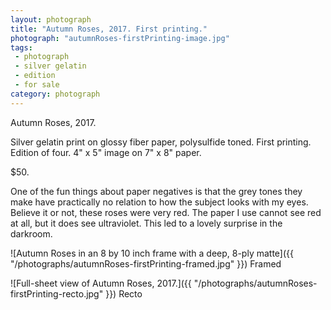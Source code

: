 ```yaml
---
layout: photograph
title: "Autumn Roses, 2017. First printing."
photograph: "autumnRoses-firstPrinting-image.jpg"
tags: 
 - photograph
 - silver gelatin
 - edition
 - for sale
category: photograph
---
```

Autumn Roses, 2017.

Silver gelatin print on glossy fiber paper, polysulfide toned.
First printing. Edition of four. 4" x 5" image on 7" x 8" paper.

$50.

One of the fun things about paper negatives is that the grey tones they make have practically no relation to how the subject looks with my eyes. Believe it or not, these roses were very red. The paper I use cannot see red at all, but it does see ultraviolet. This led to a lovely surprise in the darkroom.

![Autumn Roses in an 8 by 10 inch frame with a deep, 8-ply matte]({{ "/photographs/autumnRoses-firstPrinting-framed.jpg" }})
Framed

![Full-sheet view of Autumn Roses, 2017.]({{ "/photographs/autumnRoses-firstPrinting-recto.jpg" }})
Recto
